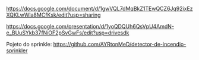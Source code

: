 https://docs.google.com/document/d/1gwVQL7dMqBkZ1TEwQCZ6Jq92ixEzXQKLwWla8MCfKsk/edit?usp=sharing

https://docs.google.com/presentation/d/1yoQDQUh6QsVpU4AmdN-e_BUuSYkb37fNiOF2pSvGwFs/edit?usp=drivesdk

Pojeto do sprinkle: https://github.com/AYRtonMeD/detector-de-incendio-sprinkler
